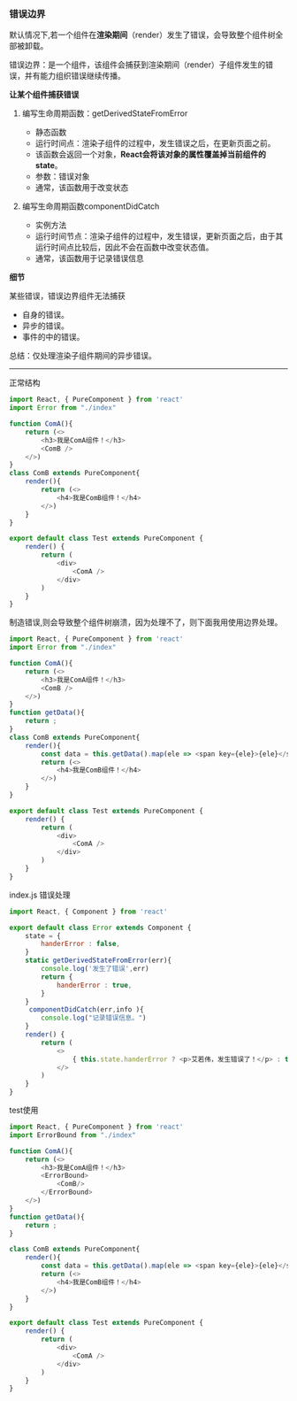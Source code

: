 ###  错误边界

默认情况下,若一个组件在**渲染期间**（render）发生了错误，会导致整个组件树全部被卸载。

错误边界：是一个组件，该组件会捕获到渲染期间（render）子组件发生的错误，并有能力组织错误继续传播。

**让某个组件捕获错误**

1. 编写生命周期函数：getDerivedStateFromError
    - 静态函数
    - 运行时间点：渲染子组件的过程中，发生错误之后，在更新页面之前。
    - 该函数会返回一个对象，**React会将该对象的属性覆盖掉当前组件的state**。
    - 参数：错误对象
    - 通常，该函数用于改变状态

2. 编写生命周期函数componentDidCatch
    - 实例方法
    - 运行时间节点：渲染子组件的过程中，发生错误，更新页面之后，由于其运行时间点比较后，因此不会在函数中改变状态值。
    - 通常，该函数用于记录错误信息

**细节**

某些错误，错误边界组件无法捕获
    
- 自身的错误。
- 异步的错误。
- 事件的中的错误。

总结：仅处理渲染子组件期间的异步错误。

-------------------------
正常结构
```js
import React, { PureComponent } from 'react'
import Error from "./index"

function ComA(){
    return (<>
        <h3>我是ComA组件！</h3>
        <ComB />
    </>)
}
class ComB extends PureComponent{
    render(){
        return (<>
            <h4>我是ComB组件！</h4>
        </>)
    }
}

export default class Test extends PureComponent {
    render() {
        return (
            <div>
                <ComA />
            </div>
        )
    }
}

```

制造错误,则会导致整个组件树崩溃，因为处理不了，则下面我用使用边界处理。

```js
import React, { PureComponent } from 'react'
import Error from "./index"

function ComA(){
    return (<>
        <h3>我是ComA组件！</h3>
        <ComB />
    </>)
}
function getData(){
    return ;
}
class ComB extends PureComponent{
    render(){
        const data = this.getData().map(ele => <span key={ele}>{ele}</span>)
        return (<>
            <h4>我是ComB组件！</h4>
        </>)
    }
}

export default class Test extends PureComponent {
    render() {
        return (
            <div>
                <ComA />
            </div>
        )
    }
}

```

index.js 错误处理
```js
import React, { Component } from 'react'

export default class Error extends Component {
    state = {
        handerError : false,
    }
    static getDerivedStateFromError(err){
        console.log('发生了错误',err)
        return {
            handerError : true,
        }
    }
     componentDidCatch(err,info ){
        console.log("记录错误信息。")
    }
    render() {
        return (
            <>
                { this.state.handerError ? <p>艾若伟，发生错误了！</p> : this.props.children}
            </>
        )
    }
}

```

test使用
```js
import React, { PureComponent } from 'react'
import ErrorBound from "./index"

function ComA(){
    return (<>
        <h3>我是ComA组件！</h3>
        <ErrorBound>
            <ComB/>
        </ErrorBound>
    </>)
}
function getData(){
    return ;
}

class ComB extends PureComponent{
    render(){
        const data = this.getData().map(ele => <span key={ele}>{ele}</span>)
        return (<>
            <h4>我是ComB组件！</h4>
        </>)
    }
}

export default class Test extends PureComponent {
    render() {
        return (
            <div>
                <ComA />
            </div>
        )
    }
}

```